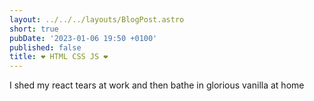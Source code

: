 ```yaml
---
layout: ../../../layouts/BlogPost.astro
short: true
pubDate: '2023-01-06 19:50 +0100'
published: false
title: ❤️ HTML CSS JS ❤️
---
```

I shed my react tears at work and then bathe in glorious vanilla at home